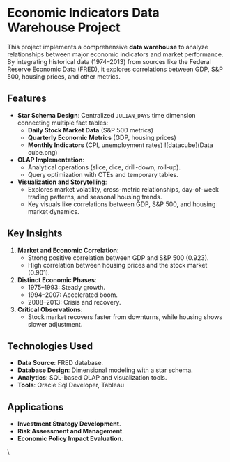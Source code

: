 
# Economic Indicators Data Warehouse Project

This project implements a comprehensive **data warehouse** to analyze relationships between major economic indicators and market performance. By integrating historical data (1974–2013) from sources like the Federal Reserve Economic Data (FRED), it explores correlations between GDP, S&P 500, housing prices, and other metrics.

## Features

- **Star Schema Design**: Centralized `JULIAN_DAYS` time dimension connecting multiple fact tables:
  - **Daily Stock Market Data** (S&P 500 metrics)
  - **Quarterly Economic Metrics** (GDP, housing prices)
  - **Monthly Indicators** (CPI, unemployment rates)
    ![datacube](Data cube.png)
- **OLAP Implementation**:
  - Analytical operations (slice, dice, drill-down, roll-up).
  - Query optimization with CTEs and temporary tables.
- **Visualization and Storytelling**:
  - Explores market volatility, cross-metric relationships, day-of-week trading patterns, and seasonal housing trends.
  - Key visuals like correlations between GDP, S&P 500, and housing market dynamics.

## Key Insights

1. **Market and Economic Correlation**:
   - Strong positive correlation between GDP and S&P 500 (0.923).
   - High correlation between housing prices and the stock market (0.901).
2. **Distinct Economic Phases**:
   - 1975–1993: Steady growth.
   - 1994–2007: Accelerated boom.
   - 2008–2013: Crisis and recovery.
3. **Critical Observations**:
   - Stock market recovers faster from downturns, while housing shows slower adjustment.

## Technologies Used

- **Data Source**: FRED database.
- **Database Design**: Dimensional modeling with a star schema.
- **Analytics**: SQL-based OLAP and visualization tools.
- **Tools**: Oracle Sql Developer, Tableau

## Applications

- **Investment Strategy Development**.
- **Risk Assessment and Management**.
- **Economic Policy Impact Evaluation**.

\
